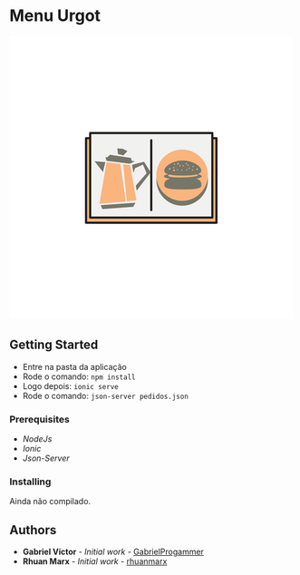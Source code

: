 # Menu Urgot
![Banana](https://github.com/GabrielProgammer/menu-urgot/blob/master/src/assets/imgs/logo.png)

## Getting Started
* Entre na pasta da aplicação
* Rode o comando:
```npm install```
* Logo depois: ```ionic serve```
* Rode o comando: ```json-server pedidos.json```

### Prerequisites
* *NodeJs*
* *Ionic*
* *Json-Server*

### Installing
Ainda não compilado.

## Authors
* **Gabriel Victor** - *Initial work* - [GabrielProgammer](https://github.com/GabrielProgammer)
* **Rhuan Marx** - *Initial work* - [rhuanmarx](https://github.com/rhuanmarx)
